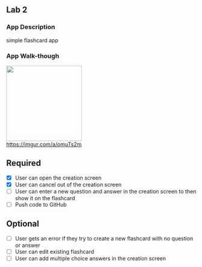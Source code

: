 ## Lab 2

### App Description
simple flashcard app

### App Walk-though

<img src="https://imgur.com/a/omuTs2m.gif" width=200><br>
https://imgur.com/a/omuTs2m

## Required
- [x] User can open the creation screen
- [x] User can cancel out of the creation screen
- [ ] User can enter a new question and answer in the creation screen to then show it on the flashcard
- [ ] Push code to GitHub
## Optional
- [ ] User gets an error if they try to create a new flashcard with no question or answer
- [ ] User can edit existing flashcard
- [ ] User can add multiple choice answers in the creation screen
